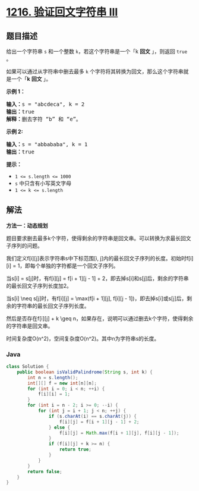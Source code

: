 # [1216. 验证回文字符串 III](https://leetcode.cn/problems/valid-palindrome-iii)

## 题目描述

<p>给出一个字符串&nbsp;<code>s</code>&nbsp;和一个整数&nbsp;<code>k</code>，若这个字符串是一个「k&nbsp;<strong>回文</strong>&nbsp;」，则返回 <code>true</code> 。</p>

<p>如果可以通过从字符串中删去最多 <code>k</code> 个字符将其转换为回文，那么这个字符串就是一个「<strong>k</strong>&nbsp;<strong>回文</strong>&nbsp;」。</p>

<p><strong>示例 1：</strong></p>

<pre>
<strong>输入：</strong>s = "abcdeca", k = 2
<strong>输</strong><strong>出：</strong>true
<strong>解释：</strong>删去字符 “b” 和 “e”。
</pre>

<p><strong>示例 2:</strong></p>

<pre>
<strong>输入：</strong>s = "abbababa", k = 1
<strong>输</strong><strong>出：</strong>true
</pre>

<p><strong>提示：</strong></p>

<ul>
	<li><code>1 &lt;= s.length &lt;= 1000</code></li>
	<li><code>s</code>&nbsp;中只含有小写英文字母</li>
	<li><code>1 &lt;= k&nbsp;&lt;= s.length</code></li>
</ul>

## 解法

**方法一：动态规划**

题目要求删去最多k个字符，使得剩余的字符串是回文串。可以转换为求最长回文子序列的问题。

我们定义f[i][j]表示字符串s中下标范围[i, j]内的最长回文子序列的长度。初始时f[i][i] = 1，即每个单独的字符都是一个回文子序列。

当s[i] = s[j]时，有f[i][j] = f[i + 1][j - 1] + 2，即去掉s[i]和s[j]后，剩余的字符串的最长回文子序列长度加2。

当s[i] \neq s[j]时，有f[i][j] = \max(f[i + 1][j], f[i][j - 1])，即去掉s[i]或s[j]后，剩余的字符串的最长回文子序列长度。

然后是否存在f[i][j] + k \geq n，如果存在，说明可以通过删去k个字符，使得剩余的字符串是回文串。

时间复杂度O(n^2)，空间复杂度O(n^2)。其中n为字符串s的长度。

### **Java**

```java
class Solution {
    public boolean isValidPalindrome(String s, int k) {
        int n = s.length();
        int[][] f = new int[n][n];
        for (int i = 0; i < n; ++i) {
            f[i][i] = 1;
        }
        for (int i = n - 2; i >= 0; --i) {
            for (int j = i + 1; j < n; ++j) {
                if (s.charAt(i) == s.charAt(j)) {
                    f[i][j] = f[i + 1][j - 1] + 2;
                } else {
                    f[i][j] = Math.max(f[i + 1][j], f[i][j - 1]);
                }
                if (f[i][j] + k >= n) {
                    return true;
                }
            }
        }
        return false;
    }
}
```
